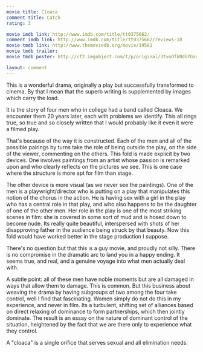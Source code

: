 ```yaml
---
movie title: Cloaca
comment title: Catch
rating: 3

movie imdb link: http://www.imdb.com/title/tt0375662/
comment imdb link: http://www.imdb.com/title/tt0375662/reviews-10
movie tmdb link: http://www.themoviedb.org/movie/19581
movie tmdb trailer: 
movie tmdb poster: http://cf2.imgobject.com/t/p/original/3tvoOfkNdGYGsubpzLBv4jvfGnu.jpg

layout: comment
---
```


This is a wonderful drama, originally a play but successfully transformed to cinema. By that I mean that the superb writing is supplemented by images which carry the load.

It is the story of four men who in college had a band called Cloaca. We encounter them 20 years later, each with problems we identify. This all rings true, so true and so closely written that I would probably like it even it were a filmed play.

That's because of the way it is constructed. Each of the men and all of the possible pairings by turns take the role of being outside the play, on the side of the viewer, commenting on the others. This fold is made explicit by two devices. One involves paintings from an artist whose passion is remarked upon and who clearly reflects on the pictures we see. This is one case where the structure is more apt for film than stage.

The other device is more visual (as we never see the paintings). One of the men is a playwright/director who is putting on a play that manipulates this notion of the chorus in the action. He is having sex with a girl in the play who has a central role in that play, and who also happens to be the daughter of one of the other men. Her role in the play is one of the most striking scenes in film: she is covered in some sort of mud and is hosed down to become nude. Its really quite beautiful, interspersed with shots of her disapproving father in the audience being struck by that beauty. Now this fold would have worked better in the stage production I suppose.

There's no question but that this is a guy movie, and proudly not silly. There is no compromise in the dramatic arc to land you in a happy ending. It seems true, and real, and a genuine voyage into what men actually deal with.

A subtle point: all of these men have noble moments but are all damaged in ways that allow them to damage. This is common. But this business about weaving the drama by having subgroups of two among the four take control, well I find that fascinating. Women simply do not do this in my experience, and never in film. Its a turbulent, shifting set of alliances based on direct relaxing of dominance to form partnerships, which then jointly dominate. The result is an essay on the nature of dominant control of the situation, heightened by the fact that we are there only to experience what they control. 

A "cloaca" is a single orifice that serves sexual and all elimination needs.
